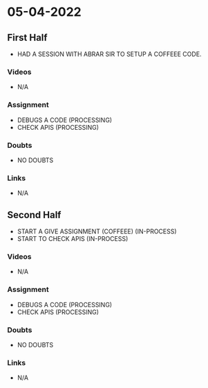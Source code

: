 # 05-04-2022

## First Half

- HAD A SESSION WITH ABRAR SIR TO SETUP A COFFEEE CODE.

### Videos

- N/A


### Assignment

- DEBUGS A CODE (PROCESSING)
- CHECK APIS (PROCESSING)

### Doubts

- NO DOUBTS

### Links

- N/A

## Second Half

- START A GIVE ASSIGNMENT (COFFEEE)  (IN-PROCESS)
- START TO CHECK APIS (IN-PROCESS)

### Videos

- N/A


### Assignment 

- DEBUGS A CODE (PROCESSING)
- CHECK APIS (PROCESSING)

### Doubts

- NO DOUBTS

### Links

- N/A